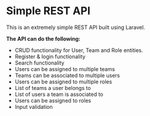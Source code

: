# Simple REST API

This is an extremely simple REST API built using Laravel.

**The API can do the following:**
* CRUD functionality for User, Team and Role entities.
* Register & login functionality
* Search functionality
* Users can be assigned to multiple teams
* Teams can be associated to multiple users
* Users can be assigned to multiple roles
* List of teams a user belongs to
* List of users a team is associated to
* Users can be assigned to roles
* Input validation
